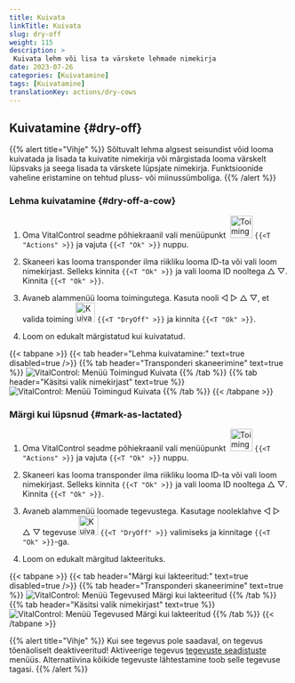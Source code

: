 ```yaml
---
title: Kuivata
linkTitle: Kuivata
slug: dry-off
weight: 115
description: >
 Kuivata lehm või lisa ta värskete lehmade nimekirja
date: 2023-07-26
categories: [Kuivatamine]
tags: [Kuivatamine]
translationKey: actions/dry-cows
---
```


## Kuivatamine {#dry-off}

{{% alert title="Vihje" %}}
Sõltuvalt lehma algsest seisundist võid looma kuivatada ja lisada ta kuivatite nimekirja või märgistada looma värskelt lüpsvaks ja seega lisada ta värskete lüpsjate nimekirja. Funktsioonide vaheline eristamine on tehtud pluss- või miinussümboliga.
{{% /alert %}}

### Lehma kuivatamine {#dry-off-a-cow}

1. Oma VitalControl seadme põhiekraanil vali menüüpunkt &nbsp;<img src="/icons/actions.svg" width="40" align="bottom" alt="Toimingud" /> `{{<T "Actions" >}}` ja vajuta `{{<T "Ok" >}}` nuppu.

2. Skaneeri kas looma transponder ilma riikliku looma ID-ta või vali loom nimekirjast. Selleks kinnita `{{<T "Ok" >}}` ja vali looma ID nooltega △ ▽. Kinnita `{{<T "Ok" >}}`.

3. Avaneb alammenüü looma toimingutega. Kasuta nooli ◁ ▷ △ ▽, et valida toiming <img src="/icons/actions/dryoff-plus.svg" width="35" align="bottom" alt="Kuivata" /> `{{<T "DryOff" >}}` ja kinnita `{{<T "Ok" >}}`.

4. Loom on edukalt märgistatud kui kuivatatud.

{{< tabpane >}}
{{< tab header="Lehma kuivatamine:" text=true disabled=true />}}
{{% tab header="Transponderi skaneerimine" text=true %}}
![VitalControl: Menüü Toimingud Kuivata](../images/dryoff-scan.png "Kuivata lehm")
{{% /tab %}}
{{% tab header="Käsitsi valik nimekirjast" text=true %}}
![VitalControl: Menüü Toimingud Kuivata](../images/dryoff.png "Kuivata lehm")
{{% /tab %}}
{{< /tabpane >}}

### Märgi kui lüpsnud {#mark-as-lactated}

1. Oma VitalControl seadme põhiekraanil vali menüüpunkt &nbsp;<img src="/icons/actions.svg" width="40" align="bottom" alt="Toimingud" /> `{{<T "Actions" >}}` ja vajuta `{{<T "Ok" >}}` nuppu.

2. Skaneeri kas looma transponder ilma riikliku looma ID-ta või vali loom nimekirjast. Selleks kinnita `{{<T "Ok" >}}` ja vali looma ID nooltega △ ▽. Kinnita `{{<T "Ok" >}}`.

3. Avaneb alammenüü loomade tegevustega. Kasutage nooleklahve ◁ ▷ △ ▽ tegevuse <img src="/icons/actions/dryoff-minus.svg" width="35" align="bottom" alt="Kuivata" /> `{{<T "DryOff" >}}` valimiseks ja kinnitage `{{<T "Ok" >}}`-ga.

4. Loom on edukalt märgitud lakteerituks.

{{< tabpane >}}
{{< tab header="Märgi kui lakteeritud:" text=true disabled=true />}}
{{% tab header="Transponderi skaneerimine" text=true %}}
![VitalControl: Menüü Tegevused Märgi kui lakteeritud](../images/lactated-scan.png "Märgi kui lakteeritud")
{{% /tab %}}
{{% tab header="Käsitsi valik nimekirjast" text=true %}}
![VitalControl: Menüü Tegevused Märgi kui lakteeritud](../images/lactated.png "Märgi kui lakteeritud")
{{% /tab %}}
{{< /tabpane >}}


{{% alert title="Vihje" %}}
Kui see tegevus pole saadaval, on tegevus tõenäoliselt deaktiveeritud! Aktiveerige tegevus [tegevuste seadistuste](../setting/) menüüs. Alternatiivina kõikide tegevuste lähtestamine toob selle tegevuse tagasi.
{{% /alert %}}
